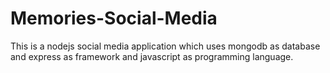 # Memories-Social-Media
This is a nodejs social media application which uses mongodb as database and express as framework and javascript as programming language. 
